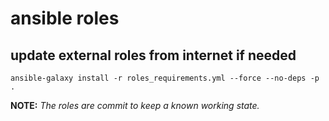 # ansible roles

## update external roles from internet if needed

```
ansible-galaxy install -r roles_requirements.yml --force --no-deps -p .
```

**NOTE:** *The roles are commit to keep a known working state.*
